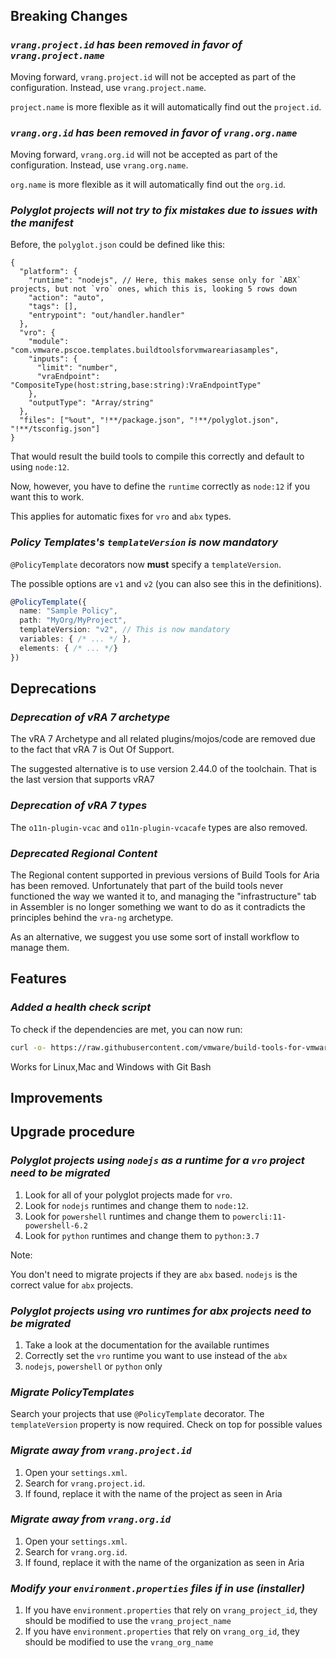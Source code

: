 [//]: # (VERSION_PLACEHOLDER DO NOT DELETE)
[//]: # (Used when working on a new release. Placed together with the Version.md)
[//]: # (Nothing here is optional. If a step must not be performed, it must be said so)
[//]: # (Do not fill the version, it will be done automatically)
[//]: # (Quick Intro to what is the focus of this release)

## Breaking Changes

[//]: # (### *Breaking Change*)
[//]: # (Describe the breaking change AND explain how to resolve it)
[//]: # (You can utilize internal links /e.g. link to the upgrade procedure, link to the improvement|deprecation that introduced this/)

### *`vrang.project.id` has been removed in favor of `vrang.project.name`*

Moving forward, `vrang.project.id` will not be accepted as part of the configuration. Instead, use `vrang.project.name`.

`project.name` is more flexible as it will automatically find out the `project.id`.

### *`vrang.org.id` has been removed in favor of `vrang.org.name`*

Moving forward, `vrang.org.id` will not be accepted as part of the configuration. Instead, use `vrang.org.name`.

`org.name` is more flexible as it will automatically find out the `org.id`.

### *Polyglot projects will not try to fix mistakes due to issues with the manifest*

Before, the `polyglot.json` could be defined like this:

```json5
{
  "platform": {
    "runtime": "nodejs", // Here, this makes sense only for `ABX` projects, but not `vro` ones, which this is, looking 5 rows down
    "action": "auto",  
    "tags": [],
    "entrypoint": "out/handler.handler"
  },
  "vro": {
    "module": "com.vmware.pscoe.templates.buildtoolsforvmwareariasamples",
    "inputs": {
      "limit": "number",
      "vraEndpoint": "CompositeType(host:string,base:string):VraEndpointType"
    },
    "outputType": "Array/string"
  },
  "files": ["%out", "!**/package.json", "!**/polyglot.json", "!**/tsconfig.json"]
}
```
That would result the build tools to compile this correctly and default to using `node:12`.

Now, however, you have to define the `runtime` correctly as `node:12` if you want this to work.

This applies for automatic fixes for `vro` and `abx` types.

### *Policy Templates's `templateVersion` is now mandatory*

`@PolicyTemplate` decorators now **must** specify a `templateVersion`.

The possible options are `v1` and `v2` (you can also see this in the definitions).

```ts
@PolicyTemplate({
  name: "Sample Policy",
  path: "MyOrg/MyProject",
  templateVersion: "v2", // This is now mandatory
  variables: { /* ... */ },
  elements: { /* ... */}
})
```

## Deprecations

[//]: # (### *Deprecation*)
[//]: # (Explain what is deprecated and suggest alternatives)

### *Deprecation of vRA 7 archetype*

The vRA 7 Archetype and all related plugins/mojos/code are removed due to the fact that vRA 7 is Out Of Support.

The suggested alternative is to use version 2.44.0 of the toolchain. That is the last version that supports vRA7

### *Deprecation of vRA 7 types*

The `o11n-plugin-vcac` and `o11n-plugin-vcacafe` types are also removed.

### *Deprecated Regional Content*

The Regional content supported in previous versions of Build Tools for Aria has been removed. Unfortunately that part of the build tools never functioned the way we wanted it to, and managing the "infrastructure" tab in Assembler is no longer something we want to do as it contradicts the principles behind the `vra-ng` archetype.

As an alternative, we suggest you use some sort of install workflow to manage them.

## Features

[//]: # (### *Feature Name*)
[//]: # (Describe the feature)
[//]: # (Optional But higlhy recommended Specify *NONE* if missing)
[//]: # (#### Relevant Documentation:)

### *Added a health check script*

To check if the dependencies are met, you can now run:

```sh
curl -o- https://raw.githubusercontent.com/vmware/build-tools-for-vmware-aria/main/health.sh | bash
```

Works for Linux,Mac and Windows with Git Bash

[//]: # (Improvements -> Bugfixes/hotfixes or general improvements)


## Improvements

[//]: # (### *Improvement Name* )
[//]: # (Talk ONLY regarding the improvement)
[//]: # (Optional But higlhy recommended)
[//]: # (#### Previous Behavior)
[//]: # (Explain how it used to behave, regarding to the change)
[//]: # (Optional But higlhy recommended)
[//]: # (#### New Behavior)
[//]: # (Explain how it behaves now, regarding to the change)
[//]: # (Optional But higlhy recommended Specify *NONE* if missing)
[//]: # (#### Relevant Documentation:)

## Upgrade procedure

### *Polyglot projects using `nodejs` as a runtime for a `vro` project need to be migrated*

1. Look for all of your polyglot projects made for `vro`.
2. Look for `nodejs` runtimes and change them to `node:12`.
3. Look for `powershell` runtimes and change them to `powercli:11-powershell-6.2`
4. Look for `python` runtimes and change them to `python:3.7`

Note:

You don't need to migrate projects if they are `abx` based. `nodejs` is the correct value for `abx` projects.

### *Polyglot projects using vro runtimes for abx projects need to be migrated*

1. Take a look at the documentation for the available runtimes
2. Correctly set the `vro` runtime you want to use instead of the `abx`
3. `nodejs`, `powershell` or `python` only

### *Migrate PolicyTemplates*

Search your projects that use `@PolicyTemplate` decorator. The `templateVersion` property is now required. Check on top for possible values

### *Migrate away from `vrang.project.id`*

1. Open your `settings.xml`.
2. Search for `vrang.project.id`.
3. If found, replace it with the name of the project as seen in Aria

### *Migrate away from `vrang.org.id`*

1. Open your `settings.xml`.
2. Search for `vrang.org.id`.
3. If found, replace it with the name of the organization as seen in Aria

### *Modify your `environment.properties` files if in use (installer)*

1. If you have `environment.properties` that rely on `vrang_project_id`, they should be modified to use the `vrang_project_name`
2. If you have `environment.properties` that rely on `vrang_org_id`, they should be modified to use the `vrang_org_name`

